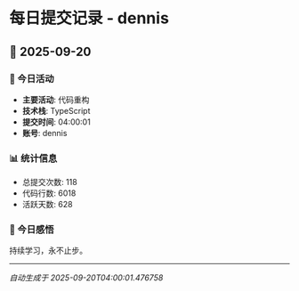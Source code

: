 # 每日提交记录 - dennis

## 📅 2025-09-20

### 🎯 今日活动
- **主要活动**: 代码重构
- **技术栈**: TypeScript
- **提交时间**: 04:00:01
- **账号**: dennis

### 📊 统计信息
- 总提交次数: 118
- 代码行数: 6018
- 活跃天数: 628

### 💭 今日感悟
持续学习，永不止步。

---
*自动生成于 2025-09-20T04:00:01.476758*
